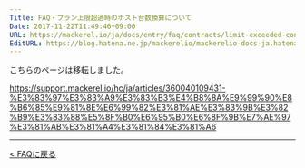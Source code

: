 ```yaml
---
Title: FAQ・プラン上限超過時のホスト台数換算について
Date: 2017-11-22T11:49:46+09:00
URL: https://mackerel.io/ja/docs/entry/faq/contracts/limit-exceeded-conversion
EditURL: https://blog.hatena.ne.jp/mackerelio/mackerelio-docs-ja.hatenablog.mackerel.io/atom/entry/8599973812319473392
---
```


こちらのページは移転しました。

https://support.mackerel.io/hc/ja/articles/360040109431-%E3%83%97%E3%83%A9%E3%83%B3%E4%B8%8A%E9%99%90%E8%B6%85%E9%81%8E%E6%99%82%E3%81%AE%E3%83%9B%E3%82%B9%E3%83%88%E5%8F%B0%E6%95%B0%E6%8F%9B%E7%AE%97%E3%81%AB%E3%81%A4%E3%81%84%E3%81%A6

---

[< FAQに戻る](https://mackerel.io/ja/docs/entry/faq)
